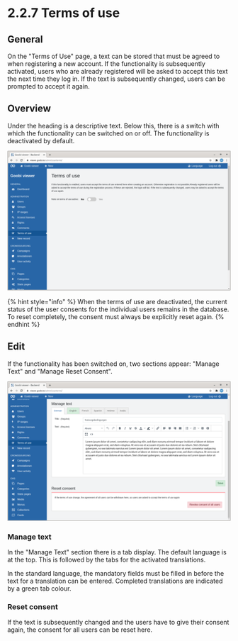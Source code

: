 # 2.2.7 Terms of use

## General

On the "Terms of Use" page, a text can be stored that must be agreed to when registering a new account. If the functionality is subsequently activated, users who are already registered will be asked to accept this text the next time they log in. If the text is subsequently changed, users can be prompted to accept it again. 

## Overview 

Under the heading is a descriptive text. Below this, there is a switch with which the functionality can be switched on or off. The functionality is deactivated by default.

![The terms of use are disabled](../../../.gitbook/assets/ui_2.2.7_1.png)

{% hint style="info" %}
When the terms of use are deactivated, the current status of the user consents for the individual users remains in the database. To reset completely, the consent must always be explicitly reset again.
{% endhint %}

## Edit 

If the functionality has been switched on, two sections appear: "Manage Text" and "Manage Reset Consent".

![](../../../.gitbook/assets/ui_2.2.7_2.png)

### Manage text 

In the "Manage Text" section there is a tab display. The default language is at the top. This is followed by the tabs for the activated translations. 

In the standard language, the mandatory fields must be filled in before the text for a translation can be entered. Completed translations are indicated by a green tab colour. 

### Reset consent 

If the text is subsequently changed and the users have to give their consent again, the consent for all users can be reset here.


